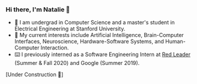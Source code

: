 ### Hi there, I'm Natalie 👋
- 🌲 I am undergrad in Computer Science and a master's student in Electrical Engineering at Stanford University.
- 🧠 My current interests include Artificial Intelligence, Brain-Computer Interfaces, Neuroscience, Hardware-Software Systems, and Human-Computer Interaction.
- ⌨️ I previously interned as a Software Engineering Intern at [Red Leader](https://www.redleadertech.com/) (Summer & Fall 2020) and Google (Summer 2019).

[Under Construction 🚧]
<!--
**cygann/cygann** is a ✨ _special_ ✨ repository because its `README.md` (this file) appears on your GitHub profile.
- 🌱 I’m currently learning about the brain, 
<!--
**cygann/cygann** is a ✨ _special_ ✨ repository because its `README.md` (this file) appears on your GitHub profile.

Here are some ideas to get you started:


hello
- 🌱 I’m currently learning ...
- 👯 I’m looking to collaborate on ...
- 🤔 I’m looking for help with ...
- 💬 Ask me about ...
- 📫 How to reach me: ...
- 😄 Pronouns: ...
- ⚡ Fun fact: ...
-->
